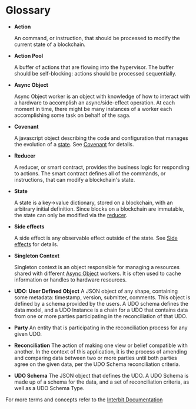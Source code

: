 # Glossary

* <a name="action"></a>**Action**

  An command, or instruction, that should be processed to modify the
  current state of a blockchain.


* <a name="action_pool"></a>**Action Pool**

  A buffer of actions that are flowing into the hypervisor. The buffer
  should be self-blocking: actions should be processed sequentially.


* <a name="async_object"></a>**Async Object**

  Async Object worker is an object with knowledge of how to interact
  with a hardware to accomplish an async/side-effect operation. At each
  moment in time, there might be many instances of a worker each
  accomplishing some task on behalf of the saga.


* <a name="covenant"></a>**Covenant**

  A javascript object describing the code and configuration that manages
  the evolution of a [state](#state). See [Covenant](covenant.md) for
  details.


* <a name="reducer"></a>**Reducer**

  A reducer, or smart contract, provides the business logic for
  responding to actions. The smart contract defines all of the commands,
  or instructions, that can modify a blockchain's state.


* <a name="state"></a>**State**

  A state is a key->value dictionary, stored on a blockchain, with an
  arbitrary initial definition. Since blocks on a blockchain are
  immutable, the state can only be modified via the [reducer](#reducer).


* <a name="side_effects"></a>**Side effects**

  A side effect is any observable effect outside of the state. See [Side
  effects](side_effects.md) for details.


* <a name="singleton_context"></a>**Singleton Context**

  Singleton context is an object responsible for managing a resources
  shared with different [Async Object](#async-object) workers. It is
  often used to cache information or handles to hardware resources.

* <a name="udo"></a>**UDO: User Defined Object**
  A JSON object of any shape, containing some metadata: timestamp, version, submitter, comments. This object is defined by a schema provided by the users. A UDO schema defines the data model, and a UDO Instance is a chain for a UDO that contains data from one or more parties participating in the reconciliation of that UDO.

* <a name="party"></a>**Party**
  An entity that is participating in the reconciliation process for any given UDO.

* <a name="reconciliation"></a>**Reconciliation**
  The action of making one view or belief compatible with another. In the context of this application, it is the process of amending and comparing data between two or more parties until both parties agree on the given data, per the UDO Schema reconciliation criteria.

* <a name="udo_schema"></a>**UDO Schema**
  The JSON object that defines the UDO. A UDO Schema is made up of a schema for the data, and a set of reconciliation criteria, as well as a UDO Schema Type.

For more terms and concepts refer to the [Interbit Documentation](https://docs.interbit.io/key-concepts/)
